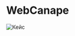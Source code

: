 # WebCanape
![Кейс](https://github.com/user-attachments/assets/7ac4a8c1-c0fb-40b3-87ee-b54ee86bcf40)

